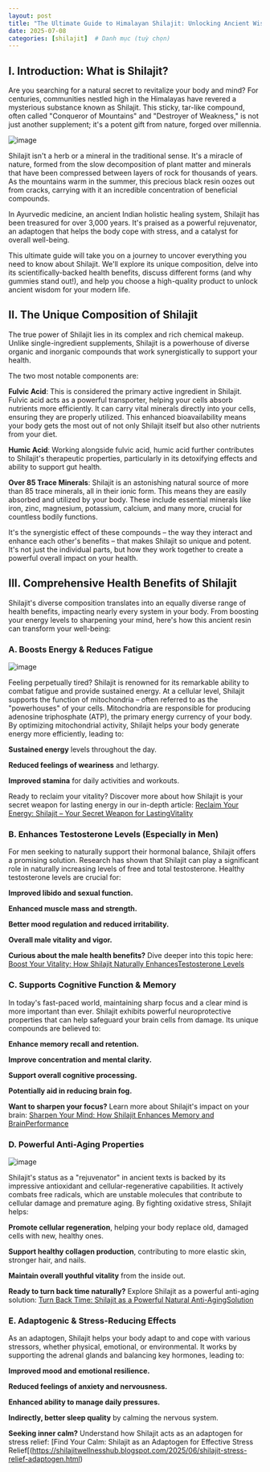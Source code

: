 ```yaml
---
layout: post
title: "The Ultimate Guide to Himalayan Shilajit: Unlocking Ancient Wisdom for Modern Wellness"
date: 2025-07-08
categories: [shilajit]  # Danh mục (tuỳ chọn)
---
```


## I. Introduction: What is Shilajit?

Are you searching for a natural secret to revitalize your body and mind? For centuries, communities nestled high in the Himalayas have revered a mysterious substance known as Shilajit. This sticky, tar-like compound, often called "Conqueror of Mountains" and "Destroyer of Weakness," is not just another supplement; it's a potent gift from nature, forged over millennia.

![image](https://github.com/user-attachments/assets/862e00e8-aa7d-489c-bca2-c3b5019f3daa)


Shilajit isn't a herb or a mineral in the traditional sense. It's a miracle of nature, formed from the slow decomposition of plant matter and minerals that have been compressed between layers of rock for thousands of years. As the mountains warm in the summer, this precious black resin oozes out from cracks, carrying with it an incredible concentration of beneficial compounds.

In Ayurvedic medicine, an ancient Indian holistic healing system, Shilajit has been treasured for over 3,000 years. It's praised as a powerful rejuvenator, an adaptogen that helps the body cope with stress, and a catalyst for overall well-being.

This ultimate guide will take you on a journey to uncover everything you need to know about Shilajit. We'll explore its unique composition, delve into its scientifically-backed health benefits, discuss different forms (and why gummies stand out!), and help you choose a high-quality product to unlock ancient wisdom for your modern life.

## II. The Unique Composition of Shilajit

The true power of Shilajit lies in its complex and rich chemical makeup. Unlike single-ingredient supplements, Shilajit is a powerhouse of diverse organic and inorganic compounds that work synergistically to support your health.

The two most notable components are:

**Fulvic Acid**: This is considered the primary active ingredient in Shilajit. Fulvic acid acts as a powerful transporter, helping your cells absorb nutrients more efficiently. It can carry vital minerals directly into your cells, ensuring they are properly utilized. This enhanced bioavailability means your body gets the most out of not only Shilajit itself but also other nutrients from your diet.

**Humic Acid**: Working alongside fulvic acid, humic acid further contributes to Shilajit's therapeutic properties, particularly in its detoxifying effects and ability to support gut health.

**Over 85 Trace Minerals**: Shilajit is an astonishing natural source of more than 85 trace minerals, all in their ionic form. This means they are easily absorbed and utilized by your body. These include essential minerals like iron, zinc, magnesium, potassium, calcium, and many more, crucial for countless bodily functions.

It's the synergistic effect of these compounds – the way they interact and enhance each other's benefits – that makes Shilajit so unique and potent. It's not just the individual parts, but how they work together to create a powerful overall impact on your health.

## III. Comprehensive Health Benefits of Shilajit
Shilajit's diverse composition translates into an equally diverse range of health benefits, impacting nearly every system in your body. From boosting your energy levels to sharpening your mind, here's how this ancient resin can transform your well-being:

### A. Boosts Energy & Reduces Fatigue
![image](https://github.com/user-attachments/assets/79c79568-56ef-4461-903d-8e2e2acf1c91)

Feeling perpetually tired? Shilajit is renowned for its remarkable ability to combat fatigue and provide sustained energy. At a cellular level, Shilajit supports the function of mitochondria – often referred to as the "powerhouses" of your cells. Mitochondria are responsible for producing adenosine triphosphate (ATP), the primary energy currency of your body. By optimizing mitochondrial activity, Shilajit helps your body generate energy more efficiently, leading to:

**Sustained energy** levels throughout the day.

**Reduced feelings of weariness** and lethargy.

**Improved stamina** for daily activities and workouts.

Ready to reclaim your vitality? Discover more about how Shilajit is your secret weapon for lasting energy in our in-depth article: [Reclaim Your Energy: Shilajit – Your Secret Weapon for LastingVitality](https://shilajitwellnesshub.blogspot.com/2025/06/shilajit-boost-energy-vitality.html)

### B. Enhances Testosterone Levels (Especially in Men)
For men seeking to naturally support their hormonal balance, Shilajit offers a promising solution. Research has shown that Shilajit can play a significant role in naturally increasing levels of free and total testosterone. Healthy testosterone levels are crucial for:

**Improved libido and sexual function.**

**Enhanced muscle mass and strength.**

**Better mood regulation and reduced irritability.**

**Overall male vitality and vigor.**

**Curious about the male health benefits?** Dive deeper into this topic here: [Boost Your Vitality: How Shilajit Naturally EnhancesTestosterone Levels](https://shilajitwellnesshub.blogspot.com/2025/06/shilajit-natural-testosterone.html)

### C. Supports Cognitive Function & Memory
In today's fast-paced world, maintaining sharp focus and a clear mind is more important than ever. Shilajit exhibits powerful neuroprotective properties that can help safeguard your brain cells from damage. Its unique compounds are believed to:

**Enhance memory recall and retention.**

**Improve concentration and mental clarity.**

**Support overall cognitive processing.**

**Potentially aid in reducing brain fog.**

**Want to sharpen your focus?** Learn more about Shilajit's impact on your brain: [Sharpen Your Mind: How Shilajit Enhances Memory and BrainPerformance](https://shilajitwellnesshub.blogspot.com/2025/06/shilajit-memory-brain-function.html)

### D. Powerful Anti-Aging Properties

![image](https://github.com/user-attachments/assets/1da88e26-224b-4d8f-a7d3-2f72c1d0cf93)

Shilajit's status as a "rejuvenator" in ancient texts is backed by its impressive antioxidant and cellular-regenerative capabilities. It actively combats free radicals, which are unstable molecules that contribute to cellular damage and premature aging. By fighting oxidative stress, Shilajit helps:

**Promote cellular regeneration**, helping your body replace old, damaged cells with new, healthy ones.

**Support healthy collagen production**, contributing to more elastic skin, stronger hair, and nails.

**Maintain overall youthful vitality** from the inside out.

**Ready to turn back time naturally?** Explore Shilajit as a powerful anti-aging solution: [Turn Back Time: Shilajit as a Powerful Natural Anti-AgingSolution](https://shilajitwellnesshub.blogspot.com/2025/06/shilajit-anti-aging-solution.html)

### E. Adaptogenic & Stress-Reducing Effects
As an adaptogen, Shilajit helps your body adapt to and cope with various stressors, whether physical, emotional, or environmental. It works by supporting the adrenal glands and balancing key hormones, leading to:

**Improved mood and emotional resilience.**

**Reduced feelings of anxiety and nervousness.**

**Enhanced ability to manage daily pressures.**

**Indirectly, better sleep quality** by calming the nervous system.

**Seeking inner calm?** Understand how Shilajit acts as an adaptogen for stress relief: [Find Your Calm: Shilajit as an Adaptogen for Effective Stress Relief[(https://shilajitwellnesshub.blogspot.com/2025/06/shilajit-stress-relief-adaptogen.html)
